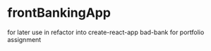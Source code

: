 # frontBankingApp

for later use in refactor into create-react-app bad-bank for portfolio assignment
